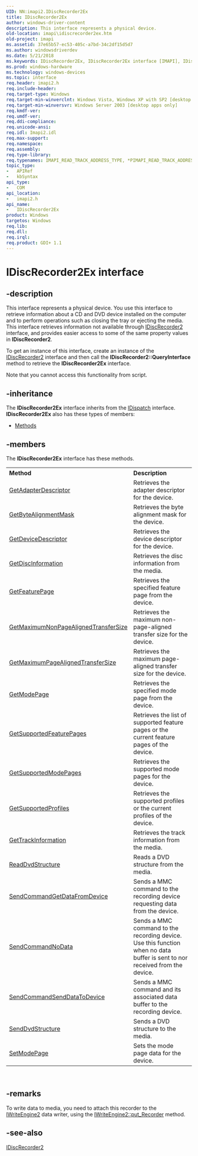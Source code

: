 ```yaml
---
UID: NN:imapi2.IDiscRecorder2Ex
title: IDiscRecorder2Ex
author: windows-driver-content
description: This interface represents a physical device.
old-location: imapi\idiscrecorder2ex.htm
old-project: imapi
ms.assetid: 37e65b57-ec53-405c-a7bd-34c2df15d5d7
ms.author: windowsdriverdev
ms.date: 5/21/2018
ms.keywords: IDiscRecorder2Ex, IDiscRecorder2Ex interface [IMAPI], IDiscRecorder2Ex interface [IMAPI],described, imapi.idiscrecorder2ex, imapi2/IDiscRecorder2Ex
ms.prod: windows-hardware
ms.technology: windows-devices
ms.topic: interface
req.header: imapi2.h
req.include-header: 
req.target-type: Windows
req.target-min-winverclnt: Windows Vista, Windows XP with SP2 [desktop apps only]
req.target-min-winversvr: Windows Server 2003 [desktop apps only]
req.kmdf-ver: 
req.umdf-ver: 
req.ddi-compliance: 
req.unicode-ansi: 
req.idl: Imapi2.idl
req.max-support: 
req.namespace: 
req.assembly: 
req.type-library: 
req.typenames: IMAPI_READ_TRACK_ADDRESS_TYPE, *PIMAPI_READ_TRACK_ADDRESS_TYPE
topic_type:
-	APIRef
-	kbSyntax
api_type:
-	COM
api_location:
-	imapi2.h
api_name:
-	IDiscRecorder2Ex
product: Windows
targetos: Windows
req.lib: 
req.dll: 
req.irql: 
req.product: GDI+ 1.1
---
```


# IDiscRecorder2Ex interface


## -description


This interface represents a physical device. You use this interface to retrieve information about a CD and DVD device installed on the computer and to perform operations such as closing the tray or ejecting the media. This interface retrieves information not available through <a href="https://msdn.microsoft.com/34f858b8-74eb-4725-8815-7954cb98cff0">IDiscRecorder2</a> interface, and provides easier access to some of the same property values in <b>IDiscRecorder2</b>.

To get an instance of this interface, create an instance of the <a href="https://msdn.microsoft.com/34f858b8-74eb-4725-8815-7954cb98cff0">IDiscRecorder2</a> interface and then call the <b>IDiscRecorder2::QueryInterface</b> method to retrieve the <b>IDiscRecorder2Ex</b> interface.

Note that you cannot access this functionality from script.


## -inheritance

The <b xmlns:loc="http://microsoft.com/wdcml/l10n">IDiscRecorder2Ex</b> interface inherits from the <a href="ebbff4bc-36b2-4861-9efa-ffa45e013eb5">IDispatch</a> interface. <b>IDiscRecorder2Ex</b> also has these types of members:
<ul>
<li><a href="https://docs.microsoft.com/">Methods</a></li>
</ul>

## -members

The <b>IDiscRecorder2Ex</b> interface has these methods.
<table class="members" id="memberListMethods">
<tr>
<th align="left" width="37%">Method</th>
<th align="left" width="63%">Description</th>
</tr>
<tr data="declared;">
<td align="left" width="37%">
<a href="https://msdn.microsoft.com/3922243c-97cf-43e3-a437-a5157ed73559">GetAdapterDescriptor</a>
</td>
<td align="left" width="63%">
Retrieves the adapter descriptor for the device.

</td>
</tr>
<tr data="declared;">
<td align="left" width="37%">
<a href="https://msdn.microsoft.com/6a92efb1-4da8-4cf4-8011-b06a0f82a3eb">GetByteAlignmentMask</a>
</td>
<td align="left" width="63%">
Retrieves the byte alignment mask for the device.

</td>
</tr>
<tr data="declared;">
<td align="left" width="37%">
<a href="https://msdn.microsoft.com/c0c22ce6-daf4-4218-afce-c773d607638b">GetDeviceDescriptor</a>
</td>
<td align="left" width="63%">
Retrieves the device descriptor for the device.

</td>
</tr>
<tr data="declared;">
<td align="left" width="37%">
<a href="https://msdn.microsoft.com/4f2888cb-3f9e-4dc3-ba9a-c13a0a46f731">GetDiscInformation</a>
</td>
<td align="left" width="63%">
Retrieves the disc information from the media.  

</td>
</tr>
<tr data="declared;">
<td align="left" width="37%">
<a href="https://msdn.microsoft.com/a3cf0d33-25ea-4764-8fdb-5ef47c7b1e50">GetFeaturePage</a>
</td>
<td align="left" width="63%">
Retrieves the specified feature page from the device.

</td>
</tr>
<tr data="declared;">
<td align="left" width="37%">
<a href="https://msdn.microsoft.com/dae56eb7-8fd5-40ea-b3de-2f98206a5cb2">GetMaximumNonPageAlignedTransferSize</a>
</td>
<td align="left" width="63%">
Retrieves the maximum non-page-aligned transfer size for the device.

</td>
</tr>
<tr data="declared;">
<td align="left" width="37%">
<a href="https://msdn.microsoft.com/6bf25c61-e87c-4ccf-a989-1c2715709d4a">GetMaximumPageAlignedTransferSize</a>
</td>
<td align="left" width="63%">
Retrieves the maximum page-aligned transfer size for the device.

</td>
</tr>
<tr data="declared;">
<td align="left" width="37%">
<a href="https://msdn.microsoft.com/69e163a6-943d-4626-8120-778c9ca1777f">GetModePage</a>
</td>
<td align="left" width="63%">
Retrieves the specified mode page from the device.

</td>
</tr>
<tr data="declared;">
<td align="left" width="37%">
<a href="https://msdn.microsoft.com/64fa8ef5-1298-4fd1-b89d-371f13e50d8c">GetSupportedFeaturePages</a>
</td>
<td align="left" width="63%">
Retrieves the list of supported feature pages or the current feature pages of the device. 

</td>
</tr>
<tr data="declared;">
<td align="left" width="37%">
<a href="https://msdn.microsoft.com/343d976e-97f3-4231-a417-4ebe7967f99c">GetSupportedModePages</a>
</td>
<td align="left" width="63%">
Retrieves the supported mode pages for the device.

</td>
</tr>
<tr data="declared;">
<td align="left" width="37%">
<a href="https://msdn.microsoft.com/1295d536-8531-4470-a8b4-1e589736e0b1">GetSupportedProfiles</a>
</td>
<td align="left" width="63%">
Retrieves the supported profiles or the current profiles of the device. 

</td>
</tr>
<tr data="declared;">
<td align="left" width="37%">
<a href="https://msdn.microsoft.com/bfb8c7b0-8fe4-4e41-8e71-31ea0af57619">GetTrackInformation</a>
</td>
<td align="left" width="63%">
Retrieves the track  information from the media.  

</td>
</tr>
<tr data="declared;">
<td align="left" width="37%">
<a href="https://msdn.microsoft.com/6842573a-68e5-47ea-8441-953ab85b9482">ReadDvdStructure</a>
</td>
<td align="left" width="63%">
Reads a DVD structure from the media.

</td>
</tr>
<tr data="declared;">
<td align="left" width="37%">
<a href="https://msdn.microsoft.com/d3142b79-4e46-4cb8-ab4a-3bf5823cd26e">SendCommandGetDataFromDevice</a>
</td>
<td align="left" width="63%">
Sends a MMC command to the recording device requesting data from the device.

</td>
</tr>
<tr data="declared;">
<td align="left" width="37%">
<a href="https://msdn.microsoft.com/7dc645d5-795d-4f31-a4cf-30875e930e10">SendCommandNoData</a>
</td>
<td align="left" width="63%">
Sends a MMC command to the recording device. Use this function when no data buffer is sent to nor received from the device.

</td>
</tr>
<tr data="declared;">
<td align="left" width="37%">
<a href="https://msdn.microsoft.com/e893c3d8-1bf8-461e-9792-3b7d6d3beebb">SendCommandSendDataToDevice</a>
</td>
<td align="left" width="63%">
Sends a MMC command and its associated data buffer to the recording device.

</td>
</tr>
<tr data="declared;">
<td align="left" width="37%">
<a href="https://msdn.microsoft.com/4e9b83ee-69f6-42b8-bd6b-546c4ffe2002">SendDvdStructure</a>
</td>
<td align="left" width="63%">
Sends a DVD structure to the media.

</td>
</tr>
<tr data="declared;">
<td align="left" width="37%">
<a href="https://msdn.microsoft.com/7ca1e8c0-d75d-40a7-8b2e-5c240c410031">SetModePage</a>
</td>
<td align="left" width="63%">
Sets the mode page data for the device.

</td>
</tr>
</table> 


## -remarks



To write data to media, you need to attach this recorder to the <a href="https://msdn.microsoft.com/89e7526f-2b9b-4f37-b537-5046a0ac283d">IWriteEngine2</a> data writer, using the <a href="https://msdn.microsoft.com/3ab46d99-7940-4ad0-9772-634de8c0d0ef">IWriteEngine2::put_Recorder</a> method.




## -see-also




<a href="https://msdn.microsoft.com/34f858b8-74eb-4725-8815-7954cb98cff0">IDiscRecorder2</a>
 

 

